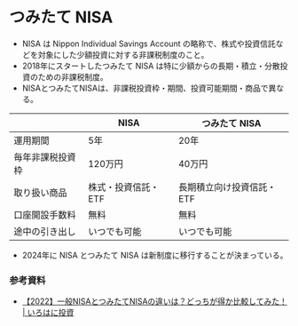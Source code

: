 # つみたて NISA

- NISA は Nippon Individual Savings Account の略称で、株式や投資信託などを対象にした少額投資に対する非課税制度のこと。
- 2018年にスタートしたつみたて NISA は特に少額からの長期・積立・分散投資のための非課税制度。
- NISAとつみたてNISAは、非課税投資枠・期間、投資可能期間・商品で異なる。

||NISA|つみたて NISA|
|-|-|-|
|運用期間|5年|20年|
|毎年非課税投資枠|120万円|40万円|
|取り扱い商品|株式・投資信託・ETF|長期積立向け投資信託・ETF|
|口座開設手数料|無料|無料|
|途中の引き出し|いつでも可能|いつでも可能|

- 2024年に NISA とつみたて NISA は新制度に移行することが決まっている。

### 参考資料

- [【2022】一般NISAとつみたてNISAの違いは？どっちが得か比較してみた！ | いろはに投資](https://www.bridge-salon.jp/toushi/nisa-pros-cons/#back)
